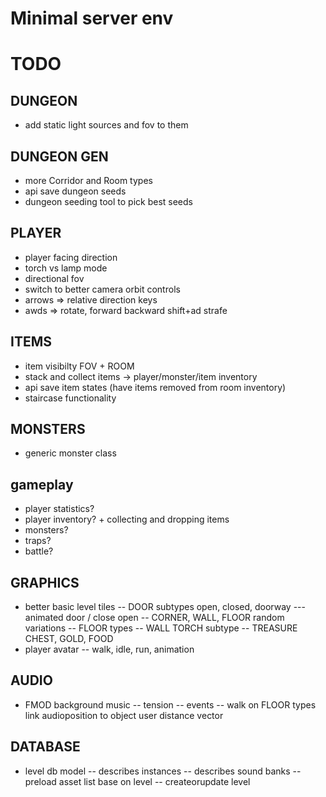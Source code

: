 # Minimal server env


# TODO

## DUNGEON

- add static light sources and fov to them


## DUNGEON GEN

- more Corridor and Room types
- api save dungeon seeds
- dungeon seeding tool to pick best seeds

## PLAYER

- player facing direction
- torch vs lamp mode
- directional fov
- switch to better camera orbit controls
- arrows => relative direction keys
- awds => rotate, forward backward  shift+ad strafe

## ITEMS 

- item visibilty FOV + ROOM
- stack and collect items -> player/monster/item inventory
- api save item states (have items removed from room inventory)
- staircase functionality

## MONSTERS

- generic monster class

## gameplay

- player statistics?
- player inventory? + collecting and dropping items
- monsters?
- traps?
- battle?

## GRAPHICS

- better basic level tiles
  -- DOOR subtypes open, closed, doorway
  --- animated door / close open
  -- CORNER, WALL, FLOOR random variations
  -- FLOOR types
  -- WALL TORCH subtype
  -- TREASURE CHEST, GOLD, FOOD
- player avatar
  -- walk, idle, run, animation

## AUDIO

- FMOD background music
  -- tension
  -- events
  -- walk on FLOOR types link audioposition to object user distance vector

## DATABASE

- level db model
  -- describes instances
  -- describes sound banks
  -- preload asset list base on level
  -- createorupdate level
